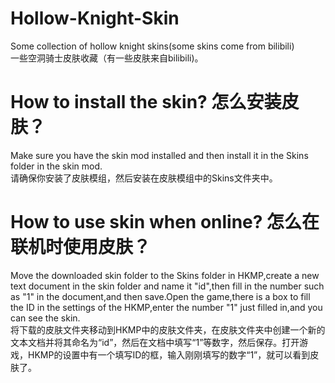 # Hollow-Knight-Skin
Some collection of hollow knight skins(some skins come from bilibili)  
一些空洞骑士皮肤收藏（有一些皮肤来自bilibili)。
# How to install the skin? 怎么安装皮肤？
Make sure you have the skin mod installed and then install it in the Skins folder in the skin mod.  
请确保你安装了皮肤模组，然后安装在皮肤模组中的Skins文件夹中。
# How to use skin when online? 怎么在联机时使用皮肤？
Move the downloaded skin folder to the Skins folder in HKMP,create a new text document in the skin folder and name it "id",then fill in the number such as "1" in the document,and then save.Open the game,there is a box to fill the ID in the settings of the HKMP,enter the number "1" just filled in,and you can see the skin.  
将下载的皮肤文件夹移动到HKMP中的皮肤文件夹，在皮肤文件夹中创建一个新的文本文档并将其命名为“id”，然后在文档中填写“1”等数字，然后保存。打开游戏，HKMP的设置中有一个填写ID的框，输入刚刚填写的数字“1”，就可以看到皮肤了。
